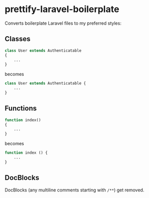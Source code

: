 # prettify-laravel-boilerplate

Converts boilerplate Laravel files to my preferred styles:

## Classes
```PHP
class User extends Authenticatable
{
    ...
}
```

becomes

```PHP
class User extends Authenticatable {
    ...
}
```

## Functions
```PHP
function index()
{
    ...
}
```

becomes

```PHP
function index () {
    ...
}
```

## DocBlocks

DocBlocks (any multiline comments starting with `/**`) get removed.